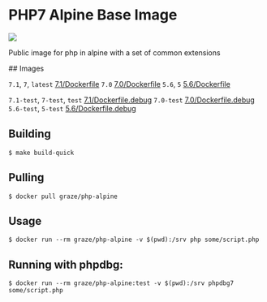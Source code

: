 # PHP7 Alpine Base Image

[![](https://images.microbadger.com/badges/image/graze/php-alpine.svg)](https://microbadger.com/images/graze/php-alpine "Get your own image badge on microbadger.com")

Public image for php in alpine with a set of common extensions

## Images

`7.1`, `7`, `latest` [7.1/Dockerfile](https://github.com/graze/docker-php-alpine/blob/master/7.1/Dockerfile)
`7.0` [7.0/Dockerfile](https://github.com/graze/docker-php-alpine/blob/master/7.0/Dockerfile)
`5.6`, `5` [5.6/Dockerfile](https://github.com/graze/docker-php-alpine/blob/master/5.6/Dockerfile)

`7.1-test`, `7-test`, `test` [7.1/Dockerfile.debug](https://github.com/graze/docker-php-alpine/blob/master/7.1/Dockerfile.debug)
`7.0-test` [7.0/Dockerfile.debug](https://github.com/graze/docker-php-alpine/blob/master/7.0/Dockerfile.debug)
`5.6-test`, `5-test` [5.6/Dockerfile.debug](https://github.com/graze/docker-php-alpine/blob/master/5.6/Dockerfile.debug)

## Building

    $ make build-quick

## Pulling

    $ docker pull graze/php-alpine

## Usage

    $ docker run --rm graze/php-alpine -v $(pwd):/srv php some/script.php

## Running with phpdbg:

    $ docker run --rm graze/php-alpine:test -v $(pwd):/srv phpdbg7 some/script.php
